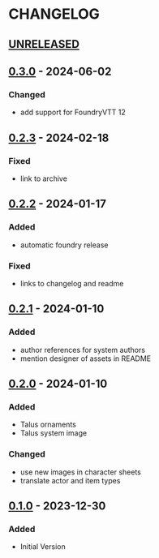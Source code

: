 # CHANGELOG

## [UNRELEASED]

## [0.3.0] - 2024-06-02

### Changed
- add support for FoundryVTT 12

## [0.2.3] - 2024-02-18

### Fixed
- link to archive

## [0.2.2] - 2024-01-17

### Added
- automatic foundry release

### Fixed
- links to changelog and readme

## [0.2.1] - 2024-01-10

### Added
- author references for system authors
- mention designer of assets in README

## [0.2.0] - 2024-01-10

### Added
- Talus ornaments
- Talus system image

### Changed
- use new images in character sheets
- translate actor and item types

## [0.1.0] - 2023-12-30

### Added
- Initial Version


[0.1.0]: https://github.com/EdwarDDay/taluspnp/releases/tag/0.1.0
[0.2.0]: https://github.com/EdwarDDay/taluspnp/releases/tag/0.2.0
[0.2.1]: https://github.com/EdwarDDay/taluspnp/releases/tag/0.2.1
[0.2.2]: https://github.com/EdwarDDay/taluspnp/releases/tag/0.2.2
[0.2.3]: https://github.com/EdwarDDay/taluspnp/releases/tag/0.2.3
[0.3.0]: https://github.com/EdwarDDay/taluspnp/releases/tag/0.3.0
[UNRELEASED]: https://github.com/EdwarDDay/taluspnp

